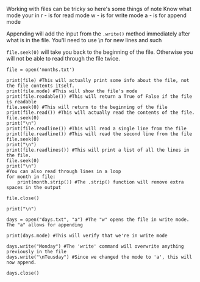 Working with files can be tricky so here's some things of note
Know what mode your in
	r - is for read mode
	w - is for write mode
	a - is for append mode

Appending will add the input from the `.write()` method immediately after what is in the file.  You'll need to use \n for new lines and such

`file.seek(0)` will take you back to the beginning of the file.  Otherwise you will not be able to read through the file twice.

```
file = open('months.txt')

print(file) #This will actually print some info about the file, not the file contents itself.
print(file.mode) #This will show the file's mode
print(file.readable()) #This will return a True of False if the file is readable
file.seek(0) #This will return to the beginning of the file
print(file.read()) #This will actually read the contents of the file.
file.seek(0)
print("\n")
print(file.readline()) #This will read a single line from the file
print(file.readline()) #This will read the second line from the file
file.seek(0)
print("\n")
print(file.readlines()) #This will print a list of all the lines in the file.
file.seek(0)
print("\n")
#You can also read through lines in a loop
for month in file:
	print(month.strip()) #The .strip() function will remove extra spaces in the output

file.close()

print("\n")

days = open("days.txt", "a") #The "w" opens the file in write mode.  The "a" allows for appending

print(days.mode) #This will verify that we're in write mode

days.write("Monday") #The 'write' command will overwrite anything previously in the file
days.write("\nTeusday") #Since we changed the mode to 'a', this will now append.

days.close()

```
